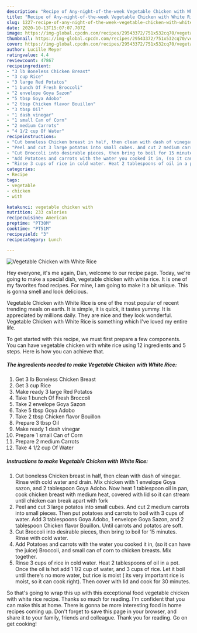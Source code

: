 ```yaml
---
description: "Recipe of Any-night-of-the-week Vegetable Chicken with White Rice"
title: "Recipe of Any-night-of-the-week Vegetable Chicken with White Rice"
slug: 1227-recipe-of-any-night-of-the-week-vegetable-chicken-with-white-rice
date: 2020-10-13T15:07:07.707Z
image: https://img-global.cpcdn.com/recipes/29543372/751x532cq70/vegetable-chicken-with-white-rice-recipe-main-photo.jpg
thumbnail: https://img-global.cpcdn.com/recipes/29543372/751x532cq70/vegetable-chicken-with-white-rice-recipe-main-photo.jpg
cover: https://img-global.cpcdn.com/recipes/29543372/751x532cq70/vegetable-chicken-with-white-rice-recipe-main-photo.jpg
author: Lucille Meyer
ratingvalue: 4.4
reviewcount: 47867
recipeingredient:
- "3 lb Boneless Chicken Breast"
- "3 cup Rice"
- "3 large Red Potatos"
- "1 bunch Of Fresh Broccoli"
- "2 envelope Goya Sazon"
- "5 tbsp Goya Adobo"
- "2 tbsp Chicken flavor Bouillon"
- "3 tbsp Oil"
- "1 dash vinegar"
- "1 small Can of Corn"
- "2 medium Carrots"
- "4 1/2 cup Of Water"
recipeinstructions:
- "Cut boneless Chicken breast in half, then clean with dash of vinegar. Rinse with cold water and drain. Mix  chicken with 1 envelope Goya sazon, and 2 tablespoon Goya Adobo. Now heat 1 tablespoon oil in pan, cook chicken breast with medium heat, covered with lid so it can stream until chicken can break apart with fork"
- "Peel and cut 3 large potatos into small cubes. And cut 2 medium carrots into small pieces. Then put potatoes and carrots to boil with 3 cups of water. Add 3 tablespoons Goya Adobo, 1 envelope Goya Sazon, and 2 tablespoon Chicken flavor Bouillon. Until carrots and potatos are soft."
- "Cut Broccoli into desirable pieces, then bring to boil for 15 minutes. Rinse with cold water."
- "Add Potatoes and carrots with the water you cooked it in, (so it can have the juice) Broccoli, and small can of corn to chicken breasts. Mix together."
- "Rinse 3 cups of rice in cold water. Heat 2 tablespoons of oil in a pot. Once the oil is hot add 1 1/2 cup of water, and 3 cups of rice. Let it boil until there&#39;s no more water, but rice is moist ( its very important rice is moist, so it can cook right). Then cover with lid and cook for 30 minutes."
categories:
- Recipe
tags:
- vegetable
- chicken
- with

katakunci: vegetable chicken with 
nutrition: 233 calories
recipecuisine: American
preptime: "PT30M"
cooktime: "PT51M"
recipeyield: "3"
recipecategory: Lunch

---
```



![Vegetable Chicken with White Rice](https://img-global.cpcdn.com/recipes/29543372/751x532cq70/vegetable-chicken-with-white-rice-recipe-main-photo.jpg)

Hey everyone, it's me again, Dan, welcome to our recipe page. Today, we're going to make a special dish, vegetable chicken with white rice. It is one of my favorites food recipes. For mine, I am going to make it a bit unique. This is gonna smell and look delicious.

Vegetable Chicken with White Rice is one of the most popular of recent trending meals on earth. It is simple, it is quick, it tastes yummy. It is appreciated by millions daily. They are nice and they look wonderful. Vegetable Chicken with White Rice is something which I've loved my entire life.




To get started with this recipe, we must first prepare a few components. You can have vegetable chicken with white rice using 12 ingredients and 5 steps. Here is how you can achieve that.

<!--inarticleads1-->

##### The ingredients needed to make Vegetable Chicken with White Rice:

1. Get 3 lb Boneless Chicken Breast
1. Get 3 cup Rice
1. Make ready 3 large Red Potatos
1. Take 1 bunch Of Fresh Broccoli
1. Take 2 envelope Goya Sazon
1. Take 5 tbsp Goya Adobo
1. Take 2 tbsp Chicken flavor Bouillon
1. Prepare 3 tbsp Oil
1. Make ready 1 dash vinegar
1. Prepare 1 small Can of Corn
1. Prepare 2 medium Carrots
1. Take 4 1/2 cup Of Water




<!--inarticleads2-->

##### Instructions to make Vegetable Chicken with White Rice:

1. Cut boneless Chicken breast in half, then clean with dash of vinegar. Rinse with cold water and drain. Mix  chicken with 1 envelope Goya sazon, and 2 tablespoon Goya Adobo. Now heat 1 tablespoon oil in pan, cook chicken breast with medium heat, covered with lid so it can stream until chicken can break apart with fork
1. Peel and cut 3 large potatos into small cubes. And cut 2 medium carrots into small pieces. Then put potatoes and carrots to boil with 3 cups of water. Add 3 tablespoons Goya Adobo, 1 envelope Goya Sazon, and 2 tablespoon Chicken flavor Bouillon. Until carrots and potatos are soft.
1. Cut Broccoli into desirable pieces, then bring to boil for 15 minutes. Rinse with cold water.
1. Add Potatoes and carrots with the water you cooked it in, (so it can have the juice) Broccoli, and small can of corn to chicken breasts. Mix together.
1. Rinse 3 cups of rice in cold water. Heat 2 tablespoons of oil in a pot. Once the oil is hot add 1 1/2 cup of water, and 3 cups of rice. Let it boil until there&#39;s no more water, but rice is moist ( its very important rice is moist, so it can cook right). Then cover with lid and cook for 30 minutes.




So that's going to wrap this up with this exceptional food vegetable chicken with white rice recipe. Thanks so much for reading. I'm confident that you can make this at home. There is gonna be more interesting food in home recipes coming up. Don't forget to save this page in your browser, and share it to your family, friends and colleague. Thank you for reading. Go on get cooking!
